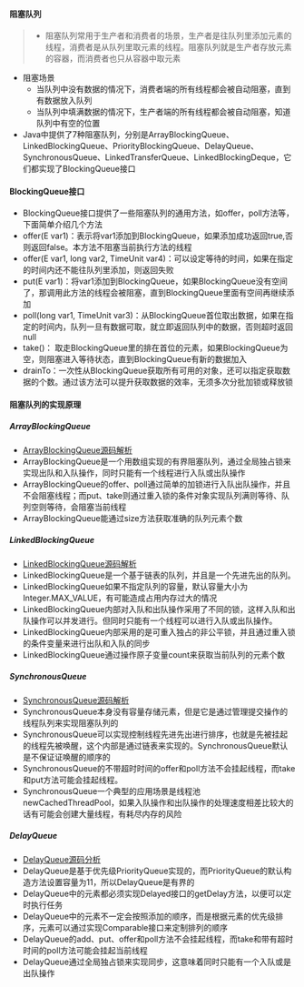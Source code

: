 #### 阻塞队列
> - 阻塞队列常用于生产者和消费者的场景，生产者是往队列里添加元素的线程，消费者是从队列里取元素的线程。阻塞队列就是生产者存放元素的容器，而消费者也只从容器中取元素
- 阻塞场景
    * 当队列中没有数据的情况下，消费者端的所有线程都会被自动阻塞，直到有数据放入队列
    * 当队列中填满数据的情况下，生产者端的所有线程都会被自动阻塞，知道队列中有空的位置
- Java中提供了7种阻塞队列，分别是ArrayBlockingQueue、LinkedBlockingQueue、PriorityBlockingQueue、DelayQueue、SynchronousQueue、LinkedTransferQueue、LinkedBlockingDeque，它们都实现了BlockingQueue接口
#### BlockingQueue接口
- BlockingQueue接口提供了一些阻塞队列的通用方法，如offer，poll方法等，下面简单介绍几个方法
- offer(E var1)：表示将var1添加到BlockingQueue，如果添加成功返回true,否则返回false。本方法不阻塞当前执行方法的线程
- offer(E var1, long var2, TimeUnit var4)：可以设定等待的时间，如果在指定的时间内还不能往队列里添加，则返回失败
- put(E var1)：将var1添加到BlockingQueue，如果BlockingQueue没有空间了，那调用此方法的线程会被阻塞，直到BlockingQueue里面有空间再继续添加
- poll(long var1, TimeUnit var3)：从BlockingQueue首位取出数据，如果在指定的时间内，队列一旦有数据可取，就立即返回队列中的数据，否则超时返回null
- take()： 取走BlockingQueue里的排在首位的元素，如果BlockingQueue为空，则阻塞进入等待状态，直到BlockingQueue有新的数据加入
- drainTo：一次性从BlockingQueue获取所有可用的对象，还可以指定获取数据的个数。通过该方法可以提升获取数据的效率，无须多次分批加锁或释放锁
#### 阻塞队列的实现原理
##### ArrayBlockingQueue

- [ArrayBlockingQueue源码解析](https://www.jianshu.com/p/3eaf5b71aba9)
- ArrayBlockingQueue是一个用数组实现的有界阻塞队列，通过全局独占锁来实现出队和入队操作，同时只能有一个线程进行入队或出队操作
- ArrayBlockingQueue的offer、poll通过简单的加锁进行入队出队操作，并且不会阻塞线程；而put、take则通过重入锁的条件对象实现队列满则等待、队列空则等待，会阻塞当前线程
- ArrayBlockingQueue能通过size方法获取准确的队列元素个数

##### LinkedBlockingQueue

- [LinkedBlockingQueue源码解析](https://www.jianshu.com/p/e7de58599298)
- LinkedBlockingQueue是一个基于链表的队列，并且是一个先进先出的队列。
- LinkedBlockingQueue如果不指定队列的容量，默认容量大小为Integer.MAX_VALUE，有可能造成占用内存过大的情况
- LinkedBlockingQueue内部对入队和出队操作采用了不同的锁，这样入队和出队操作可以并发进行。但同时只能有一个线程可以进行入队或出队操作。
- LinkedBlockingQueue内部采用的是可重入独占的非公平锁，并且通过重入锁的条件变量来进行出队和入队的同步
- LinkedBlockingQueue通过操作原子变量count来获取当前队列的元素个数

##### SynchronousQueue

- [SynchronousQueue源码解析](https://www.jianshu.com/p/8ded086515bd)
- SynchronousQueue本身没有容量存储元素，但是它是通过管理提交操作的线程队列来实现阻塞队列的
- SynchronousQueue可以实现控制线程先进先出进行排序，也就是先被挂起的线程先被唤醒，这个内部是通过链表来实现的。SynchronousQueue默认是不保证证唤醒的顺序的
- SynchronousQueue的不带超时时间的offer和poll方法不会挂起线程，而take和put方法可能会挂起线程。
- SynchronousQueue一个典型的应用场景是线程池newCachedThreadPool，如果入队操作和出队操作的处理速度相差比较大的话有可能会创建大量线程，有耗尽内存的风险

##### DelayQueue

- [DelayQueue源码分析](https://www.jianshu.com/p/eea30fbd3577)
- DelayQueue是基于优先级PriorityQueue实现的，而PriorityQueue的默认构造方法设置容量为11，所以DelayQueue是有界的
- DelayQueue中的元素都必须实现Delayed接口的getDelay方法，以便可以定时执行任务
- DelayQueue中的元素不一定会按照添加的顺序，而是根据元素的优先级排序，元素可以通过实现Comparable接口来定制排列的顺序
- DelayQueue的add、put、offer和poll方法不会挂起线程，而take和带有超时时间的poll方法可能会挂起当前线程
- DelayQueue通过全局独占锁来实现同步，这意味着同时只能有一个入队或是出队操作